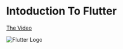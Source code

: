 # Intoduction To Flutter

[The Video](https://youtu.be/X5BXBnwuoPQ)

![Flutter Logo](https://github.com/iamayushkr/winter-of-contributing/blob/Android_Development_With_Flutter/Android_Development/Flutter/Flutter_Introduction_Video/Flutter-logo.jpg)

